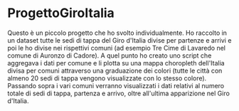 # ProgettoGiroItalia
Questo è un piccolo progetto che ho svolto individualmente. Ho raccolto in un dataset tutte le sedi di tappa del Giro d'Italia divise per partenze e arrivi e poi le ho divise nei rispettivi comuni (ad esempio Tre Cime di Lavaredo nel comune di Auronzo di Cadore). A quel punto ho creato uno script che aggregava i dati per comune e li plotta su una mappa choropleth dell'Italia divisa per comuni attraverso una graduazione dei colori (tutte le città con almeno 20 sedi di tappa vengono visualizzate con lo stesso colore). Passando sopra i vari comuni verranno visualizzati i dati relativi al numero totale di sedi di tappa, partenza e arrivo, oltre all'ultima apparizione nel Giro d'Italia.

